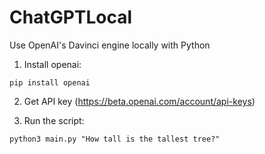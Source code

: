 # ChatGPTLocal
Use OpenAI's Davinci engine locally with Python

1. Install openai:
```
pip install openai
```

2. Get API key
(https://beta.openai.com/account/api-keys)

3. Run the script:
```
python3 main.py "How tall is the tallest tree?"
```
